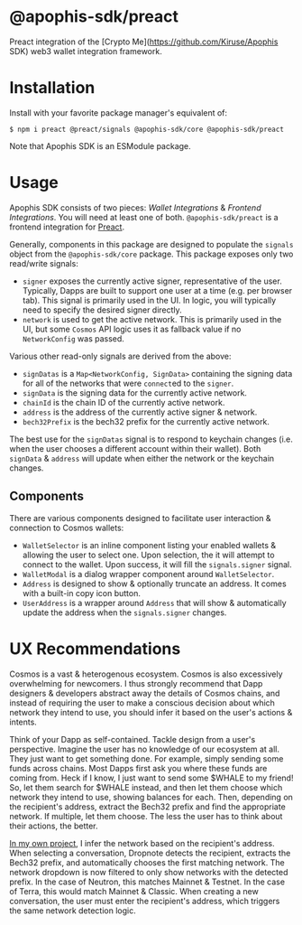 # @apophis-sdk/preact
Preact integration of the [Crypto Me](https://github.com/Kiruse/Apophis SDK) web3 wallet integration framework.

# Installation
Install with your favorite package manager's equivalent of:

```
$ npm i preact @preact/signals @apophis-sdk/core @apophis-sdk/preact
```

Note that Apophis SDK is an ESModule package.

# Usage
Apophis SDK consists of two pieces: *Wallet Integrations* & *Frontend Integrations*. You will need at least one of both. `@apophis-sdk/preact` is a frontend integration for [Preact](https://preactjs.com/).

Generally, components in this package are designed to populate the `signals` object from the `@apophis-sdk/core` package. This package exposes only two read/write signals:

- `signer` exposes the currently active signer, representative of the user. Typically, Dapps are
  built to support one user at a time (e.g. per browser tab). This signal is primarily used in the UI.
  In logic, you will typically need to specify the desired signer directly.
- `network` is used to get the active network. This is primarily used in the UI, but some `Cosmos`
  API logic uses it as fallback value if no `NetworkConfig` was passed.

Various other read-only signals are derived from the above:

- `signDatas` is a `Map<NetworkConfig, SignData>` containing the signing data for all of the networks
  that were `connect`ed to the `signer`.
- `signData` is the signing data for the currently active network.
- `chainId` is the chain ID of the currently active network.
- `address` is the address of the currently active signer & network.
- `bech32Prefix` is the bech32 prefix for the currently active network.

The best use for the `signDatas` signal is to respond to keychain changes (i.e. when the user chooses
a different account within their wallet). Both `signData` & `address` will update when either the
network or the keychain changes.

## Components
There are various components designed to facilitate user interaction & connection to Cosmos wallets:

- `WalletSelector` is an inline component listing your enabled wallets & allowing the user to select
  one. Upon selection, the it will attempt to connect to the wallet. Upon success, it will fill the
  `signals.signer` signal.
- `WalletModal` is a dialog wrapper component around `WalletSelector`.
- `Address` is designed to show & optionally truncate an address. It comes with a built-in copy icon button.
- `UserAddress` is a wrapper around `Address` that will show & automatically update the address when the `signals.signer` changes.

# UX Recommendations
Cosmos is a vast & heterogenous ecosystem. Cosmos is also excessively overwhelming for newcomers. I
thus strongly recommend that Dapp designers & developers abstract away the details of Cosmos chains,
and instead of requiring the user to make a conscious decision about which network they intend to
use, you should infer it based on the user's actions & intents.

Think of your Dapp as self-contained. Tackle design from a user's perspective. Imagine the user has
no knowledge of our ecosystem at all. They just want to get something done. For example, simply
sending some funds across chains. Most Dapps first ask you where these funds are coming from. Heck
if I know, I just want to send some $WHALE to my friend! So, let them search for $WHALE instead, and
then let them choose which network they intend to use, showing balances for each. Then, depending
on the recipient's address, extract the Bech32 prefix and find the appropriate network. If multiple,
let them choose. The less the user has to think about their actions, the better.

[In my own project](https://dropnote.io), I infer the network based on the recipient's address. When
selecting a conversation, Dropnote detects the recipient, extracts the Bech32 prefix, and
automatically chooses the first matching network. The network dropdown is now filtered to only show
networks with the detected prefix. In the case of Neutron, this matches Mainnet & Testnet. In the
case of Terra, this would match Mainnet & Classic. When creating a new conversation, the user must
enter the recipient's address, which triggers the same network detection logic.
